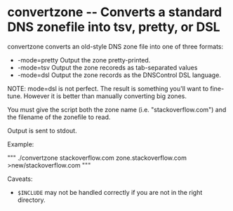# convertzone -- Converts a standard DNS zonefile into tsv, pretty, or DSL

convertzone converts an old-style DNS zone file into one of three formats:

* -mode=pretty   Output the zone pretty-printed.
* -mode=tsv      Output the zone recoreds as tab-separated values
* -mode=dsl      Output the zone records as the DNSControl DSL language.


NOTE: mode=dsl is not perfect. The result is something you'll want
to fine-tune.  However it is better than manually converting big
zones.

You must give the script both the zone name (i.e. "stackoverflow.com")
and the filename of the zonefile to read.

Output is sent to stdout.

Example:

"""
./convertzone stackoverflow.com zone.stackoverflow.com >new/stackoverflow.com
"""

Caveats:

* `$INCLUDE` may not be handled correctly if you are not in the right directory.
